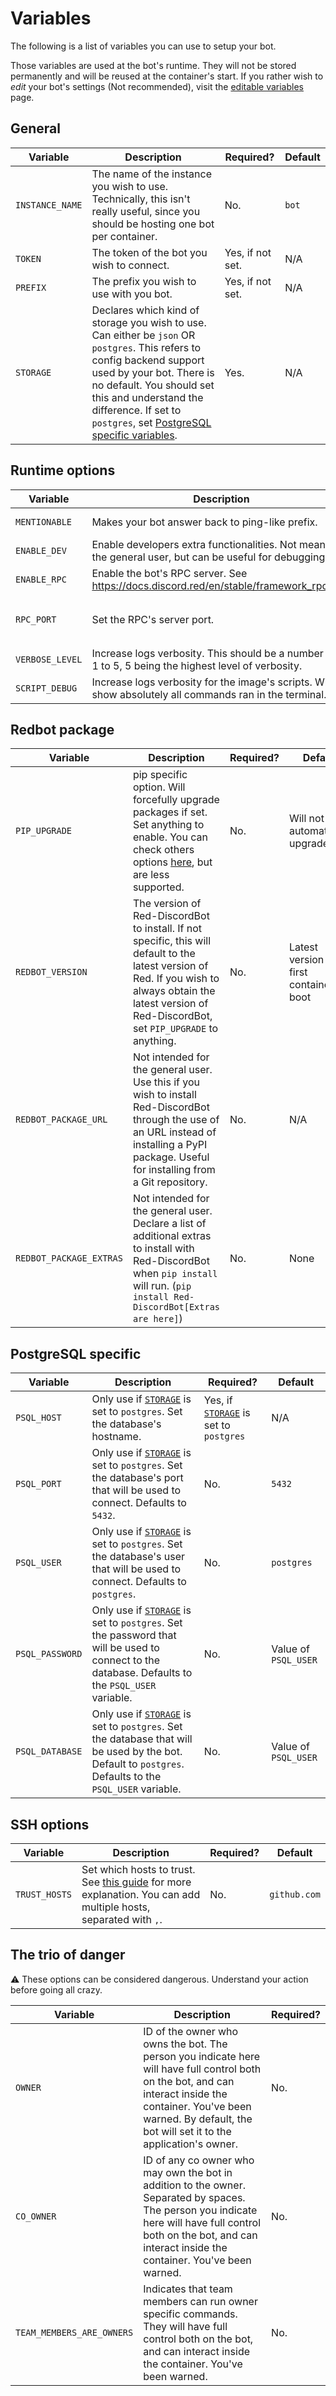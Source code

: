 # Variables

The following is a list of variables you can use to setup your bot.

Those variables are used at the bot's runtime. They will not be stored permanently and will be reused at the container's start.
If you rather wish to _edit_ your bot's settings (Not recommended), visit the [editable variables](editable-vars.md) page.

## General

| Variable        | Description                                                                                                                                                                                                                                                                                          | Required?        | Default |
| --------------- | ---------------------------------------------------------------------------------------------------------------------------------------------------------------------------------------------------------------------------------------------------------------------------------------------------- | ---------------- | ------- |
| `INSTANCE_NAME` | The name of the instance you wish to use. Technically, this isn't really useful, since you should be hosting one bot per container.                                                                                                                                                                  | No.              | `bot`   |
| `TOKEN`         | The token of the bot you wish to connect.                                                                                                                                                                                                                                                            | Yes, if not set. | N/A     |
| `PREFIX`        | The prefix you wish to use with you bot.                                                                                                                                                                                                                                                             | Yes, if not set. | N/A     |
| `STORAGE`       | Declares which kind of storage you wish to use. Can either be `json` OR `postgres`. This refers to config backend support used by your bot. There is no default. You should set this and understand the difference. If set to `postgres`, set [PostgreSQL specific variables](#postgresql-specific). | Yes.             | N/A     |

## Runtime options

| Variable        | Description                                                                                               | Required? | Default                              |
| --------------- | --------------------------------------------------------------------------------------------------------- | --------- | ------------------------------------ |
| `MENTIONABLE`   | Makes your bot answer back to ping-like prefix.                                                           | No.       | Not enabled                          |
| `ENABLE_DEV`    | Enable developers extra functionalities. Not meant for the general user, but can be useful for debugging. | No.       | Not enabled                          |
| `ENABLE_RPC`    | Enable the bot's RPC server. See <https://docs.discord.red/en/stable/framework_rpc.html>                  | No.       | Not enabled                          |
| `RPC_PORT`      | Set the RPC's server port.                                                                                | No.       | `6133` (Default from Red-DiscordBot) |
| `VERBOSE_LEVEL` | Increase logs verbosity. This should be a number from 1 to 5, 5 being the highest level of verbosity.     | No.       | Default (0)                          |
| `SCRIPT_DEBUG`  | Increase logs verbosity for the image's scripts. Will show absolutely all commands ran in the terminal.   | No.       | Not enabled                          |

## Redbot package

| Variable                | Description                                                                                                                                                                                                  | Required? | Default                                  |
| ----------------------- | ------------------------------------------------------------------------------------------------------------------------------------------------------------------------------------------------------------ | --------- | ---------------------------------------- |
| `PIP_UPGRADE`            | pip specific option. Will forcefully upgrade packages if set. Set anything to enable. You can check others options [here](https://pip.pypa.io/en/stable/cli/pip_install/#options), but are less supported.   | No.       | Will not automatically upgrade           |
| `REDBOT_VERSION`        | The version of Red-DiscordBot to install. If not specific, this will default to the latest version of Red. If you wish to always obtain the latest version of Red-DiscordBot, set `PIP_UPGRADE` to anything. | No.       | Latest version upon first container boot |
| `REDBOT_PACKAGE_URL`    | Not intended for the general user. Use this if you wish to install Red-DiscordBot through the use of an URL instead of installing a PyPI package. Useful for installing from a Git repository.               | No.       | N/A                                      |
| `REDBOT_PACKAGE_EXTRAS` | Not intended for the general user. Declare a list of additional extras to install with Red-DiscordBot when `pip install` will run. (`pip install Red-DiscordBot[Extras are here]`)                           | No.       | None                                     |

## PostgreSQL specific

| Variable        | Description                                                                                                                                                         | Required?                                          | Default              |
| --------------- | ------------------------------------------------------------------------------------------------------------------------------------------------------------------- | -------------------------------------------------- | -------------------- |
| `PSQL_HOST`     | Only use if [`STORAGE`](#general) is set to `postgres`. Set the database's hostname.                                                                                | Yes, if [`STORAGE`](#general) is set to `postgres` | N/A                  |
| `PSQL_PORT`     | Only use if [`STORAGE`](#general) is set to `postgres`. Set the database's port that will be used to connect. Defaults to `5432`.                                   | No.                                                | `5432`               |
| `PSQL_USER`     | Only use if [`STORAGE`](#general) is set to `postgres`. Set the database's user that will be used to connect. Defaults to `postgres`.                               | No.                                                | `postgres`           |
| `PSQL_PASSWORD` | Only use if [`STORAGE`](#general) is set to `postgres`. Set the password that will be used to connect to the database. Defaults to the `PSQL_USER` variable.        | No.                                                | Value of `PSQL_USER` |
| `PSQL_DATABASE` | Only use if [`STORAGE`](#general) is set to `postgres`. Set the database that will be used by the bot. Default to `postgres`. Defaults to the `PSQL_USER` variable. | No.                                                | Value of `PSQL_USER` |

## SSH options

| Variable      | Description                                                                                                                                                          | Required? | Default      |
| ------------- | -------------------------------------------------------------------------------------------------------------------------------------------------------------------- | --------- | ------------ |
| `TRUST_HOSTS` | Set which hosts to trust. See [this guide](../user_guides/add-ssh-key.md#add-an-host-to-trust) for more explanation. You can add multiple hosts, separated with `,`. | No.       | `github.com` |

## The trio of danger

⚠️ These options can be considered dangerous. Understand your action before going all crazy.

| Variable                  | Description                                                                                                                                                                                                                   | Required? |
| ------------------------- | ----------------------------------------------------------------------------------------------------------------------------------------------------------------------------------------------------------------------------- | --------- |
| `OWNER`                   | ID of the owner who owns the bot. The person you indicate here will have full control both on the bot, and can interact inside the container. You've been warned. By default, the bot will set it to the application's owner. | No.       |
| `CO_OWNER`                | ID of any co owner who may own the bot in addition to the owner. Separated by spaces. The person you indicate here will have full control both on the bot, and can interact inside the container. You've been warned.         | No.       |
| `TEAM_MEMBERS_ARE_OWNERS` | Indicates that team members can run owner specific commands. They will have full control both on the bot, and can interact inside the container. You've been warned.                                                          | No.       |
